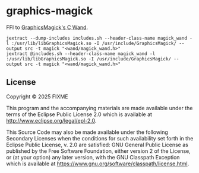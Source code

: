 # graphics-magick

FFI to [GraphicsMagick's C Wand](http://www.graphicsmagick.org/wand/wand.html).


```shell
jextract --dump-includes includes.sh --header-class-name magick_wand -l :/usr/lib/libGraphicsMagick.so -I /usr/include/GraphicsMagick/ --output src -t magick "<wand/magick_wand.h>"
jextract @includes.sh --header-class-name magick_wand -l :/usr/lib/libGraphicsMagick.so -I /usr/include/GraphicsMagick/ --output src -t magick "<wand/magick_wand.h>"
```

## License

Copyright © 2025 FIXME

This program and the accompanying materials are made available under the
terms of the Eclipse Public License 2.0 which is available at
http://www.eclipse.org/legal/epl-2.0.

This Source Code may also be made available under the following Secondary
Licenses when the conditions for such availability set forth in the Eclipse
Public License, v. 2.0 are satisfied: GNU General Public License as published by
the Free Software Foundation, either version 2 of the License, or (at your
option) any later version, with the GNU Classpath Exception which is available
at https://www.gnu.org/software/classpath/license.html.
